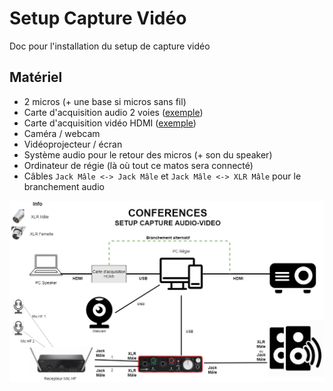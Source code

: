 # Setup Capture Vidéo
Doc pour l'installation du setup de capture vidéo

## Matériel
- 2 micros (+ une base si micros sans fil)
- Carte d'acquisition audio 2 voies ([exemple](https://www.thomann.de/fr/focusrite_scarlett_2i2_2nd_gen.htm))
- Carte d'acquisition vidéo HDMI ([exemple](https://www.amazon.fr/Elikliv-Capture-dAcquisitio-Enregistrement-Compatible/dp/B07HFVS868/ref=sr_1_4?__mk_fr_FR=%C3%85M%C3%85%C5%BD%C3%95%C3%91&keywords=carte+acquisition+hdmi+usb&qid=1556813563&s=gateway&sr=8-4))
- Caméra / webcam
- Vidéoprojecteur / écran
- Système audio pour le retour des micros (+ son du speaker)
- Ordinateur de régie (là où tout ce matos sera connecté)
- Câbles `Jack Mâle <-> Jack Mâle` et `Jack Mâle <-> XLR Mâle` pour le branchement audio

![alt text](https://raw.githubusercontent.com/Zenika/setup-video/master/plan_montage_regie.png "Plan de montage")
